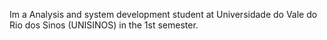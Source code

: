 Im a Analysis and system development student at Universidade do Vale do Rio dos Sinos (UNISINOS) in the 1st semester.
